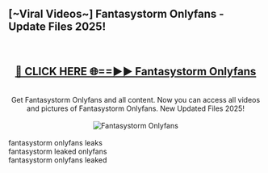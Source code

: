 <h2>[~Viral Videos~] Fantasystorm Onlyfans - Update Files 2025!</h2>
<br>
<div align="center">
<h2><a href="https://betterlinks.top/A2PfLJ" rel="nofollow">🔴 CLICK HERE 🌐==►► Fantasystorm Onlyfans</a></h2>
<br>
Get Fantasystorm Onlyfans and all content. Now you can access all videos and pictures of Fantasystorm Onlyfans. New Updated Files 2025!
<br>
<br>
<a href="https://betterlinks.top/A2PfLJ" rel="nofollow" data-target="animated-image.originalLink"><img src="https://i.ibb.co.com/WyWwxjT/player-gif2.gif" alt="Fantasystorm Onlyfans" style="max-width: 100%; display: inline-block;" data-target="animated-image.originalImage"></a>
</div>
<br>
fantasystorm onlyfans leaks<br>
fantasystorm leaked onlyfans<br>
fantasystorm onlyfans leaked
